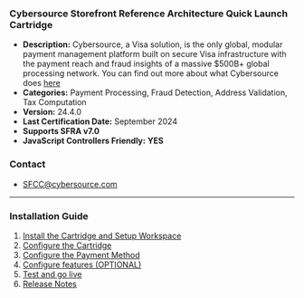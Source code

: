 ### **Cybersource Storefront Reference Architecture Quick Launch Cartridge** ###


* **Description:** Cybersource, a Visa solution, is the only global, modular payment management platform built on secure Visa infrastructure with the payment reach and fraud insights of a massive $500B+ global processing network. You can find out more about what Cybersource does [here](https://www.cybersource.com/en-gb.html)
* **Categories:** Payment Processing, Fraud Detection, Address Validation, Tax Computation
* **Version:** 24.4.0
* **Last Certification Date:** September 2024
* **Supports SFRA v7.0**
* **JavaScript Controllers Friendly:** **YES**

### Contact ###
* <SFCC@cybersource.com>

----

### Installation Guide ###

 1. [Install the Cartridge and Setup Workspace](documentation/markdown/Install-catridge-WrkSpace-Setup.md)
 2. [Configure the Cartridge](documentation/markdown/Configure-cartridge.md)
 3. [Configure the Payment Method](documentation/markdown/Configure-payment-method.md)
 4. [Configure features (OPTIONAL)](documentation/markdown/Configure-features.md)
 5. [Test and go live](documentation/markdown/Test-golive.md)
 6. [Release Notes](documentation/markdown/Release-notes.md)
